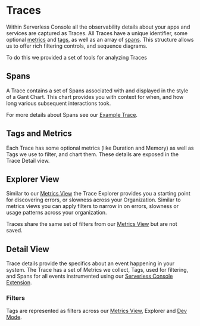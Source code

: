 <!--
title: Traces
menuText: Traces
description: Using Explorer and understanding Traces and Spans.
menuOrder: 7
-->
# Traces

Within Serverless Console all the observability details about your apps and services are
captured as Traces. All Traces have a unique identifier, some optional
[metrics](metrics.md) and [tags](tags.md), as well as an array of [spans](#spans).
This structure allows us to offer rich filtering controls, and sequence diagrams.  

To do this we provided a set of tools for analyzing Traces

## Spans

A Trace contains a set of Spans associated with and displayed in the style of a 
Gant Chart. This chart provides you with context for when, and 
how long various subsequent interactions took. 

For more details about Spans see our [Example Trace](#example-trace).

## Tags and Metrics

Each Trace has some optional metrics (like Duration and Memory) as well as
Tags we use to filter, and chart them. These details are exposed in the Trace
Detail view. 


## Explorer View

Similar to our [Metrics View](metrics.md) the Trace Explorer provides you a
starting point for discovering errors, or slowness across your Organization.
Similar to metrics views you can apply filters to narrow in on errors, slowness
or usage patterns across your organization. 

Traces share the same set of filters from our [Metrics View](metrics.md) but are
not saved.

## Detail View

Trace details provide the specifics about an event happening in your system. The
Trace has a set of Metrics we collect, Tags, used for filtering, and Spans
for all events instrumented using our [Serverless Console Extension](../integrations/aws/index.md#serverless-console-extension). 


### Filters

Tags are represented as filters across our [Metrics View](metrics.md), Explorer and [Dev Mode](logs.md).